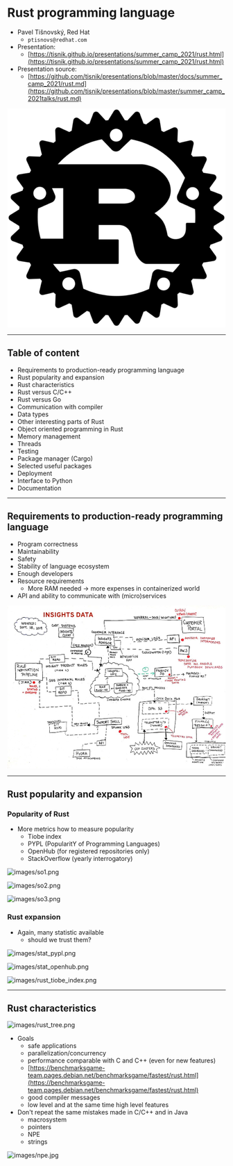 # Rust programming language

* Pavel Tišnovský, Red Hat
    - `ptisnovs@redhat.com`
* Presentation:
    - [https://tisnik.github.io/presentations/summer_camp_2021/rust.html](https://tisnik.github.io/presentations/summer_camp_2021/rust.html)
* Presentation source:
    - [https://github.com/tisnik/presentations/blob/master/docs/summer_camp_2021/rust.md](https://github.com/tisnik/presentations/blob/master/summer_camp_2021talks/rust.md)

![images/rust_logo.png](images/rust_logo.png)

---

## Table of content

* Requirements to production-ready programming language
* Rust popularity and expansion
* Rust characteristics
* Rust versus C/C++
* Rust versus Go
* Communication with compiler
* Data types
* Other interesting parts of Rust
* Object oriented programming in Rust
* Memory management
* Threads
* Testing
* Package manager (Cargo)
* Selected useful packages
* Deployment
* Interface to Python
* Documentation

---

## Requirements to production-ready programming language

* Program correctness
* Maintainability
* Safety
* Stability of language ecosystem
* Enough developers
* Resource requirements
    - More RAM needed -> more expenses in containerized world
* API and ability to communicate with (micro)services

![images/real_world.jpg](images/real_world.jpg)

---

## Rust popularity and expansion

### Popularity of Rust

* More metrics how to measure popularity
    - Tiobe index
    - PYPL (PopularitY of Programming Languages)
    - OpenHub (for registered repositories only)
    - StackOverflow (yearly interrogatory)

![images/so1.png](images/so1.png)

![images/so2.png](images/so2.png)

![images/so3.png](images/so3.png)

### Rust expansion

* Again, many statistic available
    - should we trust them?

![images/stat_pypl.png](images/stat_pypl.png)

![images/stat_openhub.png](images/stat_openhub.png)

![images/rust_tiobe_index.png](images/rust_tiobe_index.png)

---

## Rust characteristics

![images/rust_tree.png](images/rust_tree.png)

* Goals
    - safe applications
    - parallelization/concurrency
    - performance comparable with C and C++ (even for new features)
    - [https://benchmarksgame-team.pages.debian.net/benchmarksgame/fastest/rust.html](https://benchmarksgame-team.pages.debian.net/benchmarksgame/fastest/rust.html)
    - good compiler messages
    - low level and at the same time high level features
* Don't repeat the same mistakes made in C/C++ and in Java
    - macrosystem
    - pointers
    - NPE
    - strings

![images/npe.jpg](images/npe.jpg)

